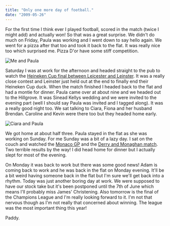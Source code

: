 ```yaml
---
title: "Only one more day of football."
date: "2009-05-26"
---
```

For the first time I think ever I played football, scored in the match (twice I might add) and actually won! So that was a great surprise. We didn't do much on Friday, Paula was working and I went down to say hello again. We went for a pizza after that too and took it back to the flat. It was really nice too which surprised me. Pizza D'or have some stiff competition.

![Me and Paula](/images/P5230542.JPG "At Sinead Kelly's Wedding")

Saturday I was at work for the afternoon and headed straight to the pub to watch the [Heineken Cup final between Leicester and Leinster](http://www.rte.ie/sport/rugby/2009/0523/leinster_leicester.html). It was a really close contest and Leinster just held out at the end to finally end their Heineken Cup duck. When the match finished I headed back to the flat and had a montie for dinner. Paula came over at about nine and we headed out to the Hillgrove. It was Sinead Kellys wedding and we were invited to the evening part (well I should say Paula was invited and I tagged along). It was a really good night too. We sat talking to Ciara, Fiona and her husband Brendan. Caroline and Kevin were there too but they headed home early.

![Ciara and Paula](/images/P5240558.JPG "Dancing away at the wedding")

We got home at about half three. Paula stayed in the flat as she was working on Sunday. For me Sunday was a bit of a lazy day. I sat on the couch and watched the [Monaco GP](http://www.rte.ie/sport/motorsport/2009/0524/buttonj.html) and the [Derry and Monaghan match](http://www.rte.ie/sport/gaa/championship/2009/0524/derry_monaghan.html). Two terrible results by the way! I did head home for dinner but I actually slept for most of the evening.

On Monday it was back to work but there was some good news! Adam is coming back to work and he was back in the flat on Monday evening. It'll be a bit weird having someone back in the flat but I'm sure we'll get back into a rhythm. Today was just another boring day at work. We were supposed to have our stock take but it's been postponed until the 7th of June which means I'll probably miss James' Christening. Also tomorrow is the final of the Champions League and I'm really looking forward to it. I'm not that nervous though as I'm not really that concerned about winning. The league was the most important thing this year!

Paddy.